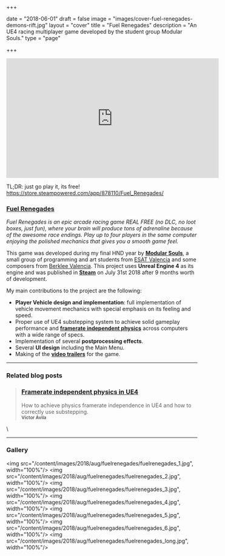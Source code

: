 +++

date = "2018-06-01"
draft = false
image = "images/cover-fuel-renegades-demons-rift.jpg"
layout = "cover"
title = "Fuel Renegades"
description = "An UE4 racing multiplayer game developed by the student group Modular Souls."
type = "page"

+++

<iframe width="560" height="315" src="https://www.youtube.com/embed/N2RG6a8gLr0" frameborder="0" allow="autoplay; encrypted-media" allowfullscreen></iframe>

>>
TL;DR: just go play it, its free! https://store.steampowered.com/app/878110/Fuel_Renegades/


### <a href="https://store.steampowered.com/app/878110/Fuel_Renegades/" target="_blank">Fuel Renegades</a>

_Fuel Renegades is an epic arcade racing game REAL FREE (no DLC, no loot boxes, just fun), where your brain will produce tons of adrenaline because of the awesome race endings. Play up to four players in the same computer enjoying the polished mechanics that gives you a smooth game feel._

This game was developed during my final HND year by __<a href="https://twitter.com/ModularSouls/" target="_blank">Modular Souls</a>__, a small group of programming and art students from <a href="https://www.esat.es/" target="_blank">ESAT Valencia</a> and some composers from <a href="https://valencia.berklee.edu/" target="_blank">Berklee Valencia</a>. This project uses __Unreal Engine 4__ as its engine and was published in __<a href="https://store.steampowered.com/app/878110/Fuel_Renegades/" target="_blank">Steam</a>__ on July 31st 2018 after 9 months worth of development.

My main contributions to the project are the following:

 - __Player Vehicle design and implementation__: full implementation of vehicle movement mechanics with special emphasis on its feeling and speed.
 - Proper use of UE4 substepping system to achieve solid gameplay performance and __<a href="/post/framerate-independent-physics-in-ue4/" target="_blank">framerate independent physics</a>__ across computers with a wide range of specs.
 - Implementation of several __postprocessing effects__.
 - Several __UI design__ including the Main Menu.
 - Making of the __<a href="https://www.youtube.com/watch?v=N2RG6a8gLr0&list=PLxMwOQRJc15dLQrO0z1oc9JuXMaoGPlXd" target="_blank">video trailers</a>__ for the game.

---
### Related blog posts

>### [Framerate independent physics in UE4][1]
>How to achieve physics framerate independence in UE4 and how to correctly use substepping.
>	<br><small><b>Víctor Ávila</b></small>

[1]: /post/framerate-independent-physics-in-ue4/
\

---
### Gallery

<img src="/content/images/2018/aug/fuelrenegades/fuelrenegades_1.jpg", width="100%"/>
<img src="/content/images/2018/aug/fuelrenegades/fuelrenegades_2.jpg", width="100%"/>
<img src="/content/images/2018/aug/fuelrenegades/fuelrenegades_3.jpg", width="100%"/>
<img src="/content/images/2018/aug/fuelrenegades/fuelrenegades_4.jpg", width="100%"/>
<img src="/content/images/2018/aug/fuelrenegades/fuelrenegades_5.jpg", width="100%"/>
<img src="/content/images/2018/aug/fuelrenegades/fuelrenegades_6.jpg", width="100%"/>
<img src="/content/images/2018/aug/fuelrenegades/fuelrenegades_long.jpg", width="100%"/>